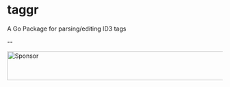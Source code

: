 taggr
=====

A Go Package for parsing/editing ID3 tags

--

<a target='_blank' rel='nofollow' href='https://app.codesponsor.io/link/PfwgcRiC73ERAe1WTDUo4DmM/vishaltelangre/taggr'>
  <img alt='Sponsor' width='888' height='68' src='https://app.codesponsor.io/embed/PfwgcRiC73ERAe1WTDUo4DmM/vishaltelangre/taggr.svg' />
</a>
